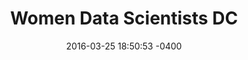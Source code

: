 ---
layout: post
title:  "Women Data Scientists DC"
date:   2016-03-25 18:50:53 -0400
categories: member
name: Women Data Scientists DC
description: Women Data Scientists DC is a group for women who are data scientists, women who want to be data scientists, and supporters of women in data science. We host events supporting and empowering women in the data science community.
logo: assets/icons/womendatascience.jpeg
link: http://www.datacommunitydc.org/women-data-scientists-dc/
twitter: WomenDataSci
---